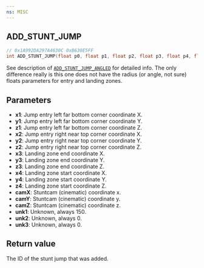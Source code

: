```yaml
---
ns: MISC
---
```

## ADD_STUNT_JUMP

```c
// 0x1A992DA297A4630C 0xB630E5FF
int ADD_STUNT_JUMP(float p0, float p1, float p2, float p3, float p4, float p5, float p6, float p7, float p8, float p9, float p10, float p11, float p12, float p13, float p14, Any p15, Any p16);
```

See description of [`ADD_STUNT_JUMP_ANGLED`](#_0xBBE5D803A5360CBF) for detailed info. The only difference really is this one does not have the radius (or angle, not sure) floats parameters for entry and landing zones.

## Parameters
* **x1**: Jump entry left far bottom corner coordinate X.
* **y1**: Jump entry left far bottom corner coordinate Y.
* **z1**: Jump entry left far bottom corner coordinate Z.
* **x2**: Jump entry right near top corner coordinate X.
* **y2**: Jump entry right near top corner coordinate Y.
* **z2**: Jump entry right near top corner coordinate Z.
* **x3**: Landing zone end coordinate X.
* **y3**: Landing zone end coordinate Y.
* **z3**: Landing zone end coordinate Z.
* **x4**: Landing zone start coordinate X.
* **y4**: Landing zone start coordinate Y.
* **z4**: Landing zone start coordinate Z.
* **camX**: Stuntcam (cinematic) coordinate x.
* **camY**: Stuntcam (cinematic) coordinate y.
* **camZ**: Stuntcam (cinematic) coordinate z.
* **unk1**: Unknown, always 150.
* **unk2**: Unknown, always 0.
* **unk3**: Unknown, always 0.

## Return value
The ID of the stunt jump that was added.